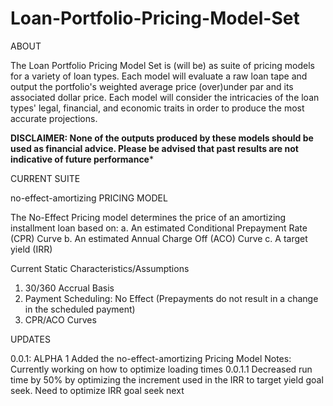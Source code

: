 # Loan-Portfolio-Pricing-Model-Set

ABOUT

The Loan Portfolio Pricing Model Set is (will be) as suite of pricing models for a variety of loan types. Each model will evaluate a raw loan tape and output the portfolio's weighted average price (over)under par and its associated dollar price. Each model will consider the intricacies of the loan types' legal, financial, and economic traits in order to produce the most accurate projections.

**DISCLAIMER: None of the outputs produced by these models should be used as financial advice. Please be advised that past results are not indicative of future performance***

CURRENT SUITE 

no-effect-amortizing PRICING MODEL

The No-Effect Pricing model determines the price of an amortizing installment loan based on:
    a. An estimated Conditional Prepayment Rate (CPR) Curve
    b. An estimated Annual Charge Off (ACO) Curve
    c. A target yield (IRR)

Current Static Characteristics/Assumptions
1) 30/360 Accrual Basis
2) Payment Scheduling: No Effect (Prepayments do not result in a change in the scheduled payment)
3) CPR/ACO Curves

UPDATES

0.0.1: ALPHA 1
    Added the no-effect-amortizing Pricing Model
    Notes:
    Currently working on how to optimize loading times
    0.0.1.1
        Decreased run time by 50% by optimizing the increment used in the IRR to target yield goal seek. Need to optimize IRR goal seek next
